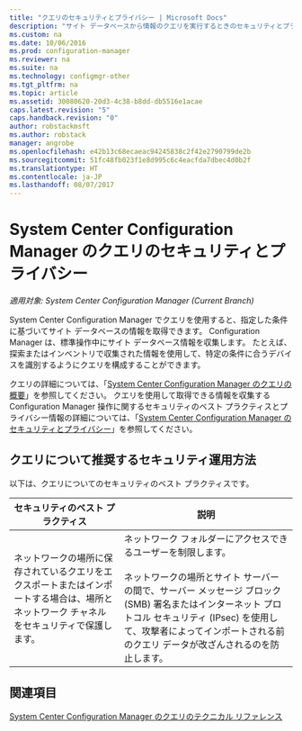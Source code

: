 ```yaml
---
title: "クエリのセキュリティとプライバシー | Microsoft Docs"
description: "サイト データベースから情報のクエリを実行するときのセキュリティとプライバシーのベスト プラクティスを理解します。"
ms.custom: na
ms.date: 10/06/2016
ms.prod: configuration-manager
ms.reviewer: na
ms.suite: na
ms.technology: configmgr-other
ms.tgt_pltfrm: na
ms.topic: article
ms.assetid: 30080620-20d3-4c38-b8dd-db5516e1acae
caps.latest.revision: "5"
caps.handback.revision: "0"
author: robstackmsft
ms.author: robstack
manager: angrobe
ms.openlocfilehash: e42b13c68ecaeac94245838c2f42e2790799de2b
ms.sourcegitcommit: 51fc48fb023f1e8d995c6c4eacfda7dbec4d0b2f
ms.translationtype: HT
ms.contentlocale: ja-JP
ms.lasthandoff: 08/07/2017
---
```

# <a name="security-and-privacy-for-queries-in-system-center-configuration-manager"></a>System Center Configuration Manager のクエリのセキュリティとプライバシー

*適用対象: System Center Configuration Manager (Current Branch)*

System Center Configuration Manager でクエリを使用すると、指定した条件に基づいてサイト データベースの情報を取得できます。 Configuration Manager は、標準操作中にサイト データベース情報を収集します。 たとえば、探索またはインベントリで収集された情報を使用して、特定の条件に合うデバイスを識別するようにクエリを構成することができます。  

 クエリの詳細については、「[System Center Configuration Manager のクエリの概要](../../../core/servers/manage/introduction-to-queries.md)」を参照してください。 クエリを使用して取得できる情報を収集する Configuration Manager 操作に関するセキュリティのベスト プラクティスとプライバシー情報の詳細については、「[System Center Configuration Manager のセキュリティとプライバシー](../../../core/plan-design/security/security-and-privacy.md)」を参照してください。  

## <a name="security-best-practices-for-queries"></a>クエリについて推奨するセキュリティ運用方法  
 以下は、クエリについてのセキュリティのベスト プラクティスです。  

|セキュリティのベスト プラクティス|説明|  
|----------------------------|----------------------|  
|ネットワークの場所に保存されているクエリをエクスポートまたはインポートする場合は、場所とネットワーク チャネルをセキュリティで保護します。|ネットワーク フォルダーにアクセスできるユーザーを制限します。<br /><br /> ネットワークの場所とサイト サーバーの間で、サーバー メッセージ ブロック (SMB) 署名またはインターネット プロトコル セキュリティ (IPsec) を使用して、攻撃者によってインポートされる前のクエリ データが改ざんされるのを防止します。|  

## <a name="see-also"></a>関連項目  
 [System Center Configuration Manager のクエリのテクニカル リファレンス](../../../core/servers/manage/queries-technical-reference.md)
